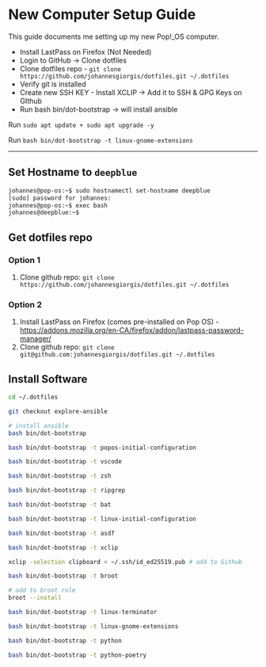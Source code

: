 # New Computer Setup Guide

This guide documents me setting up my new Pop!_OS computer.

- Install LastPass on Firefox (Not Needed)
- Login to GitHub -> Clone dotfiles
- Clone dotfiles repo - `git clone https://github.com/johannesgiorgis/dotfiles.git ~/.dotfiles`
- Verify git is installed
- Create new SSH KEY - Install XCLIP -> Add it to SSH & GPG Keys on GIthub
- Run bash bin/dot-bootstrap -> will install ansible

Run `sudo apt update + sudo apt upgrade -y`

Run `bash bin/dot-bootstrap -t linux-gnome-extensions`

---

## Set Hostname to `deepblue`

```sh
johannes@pop-os:~$ sudo hostnamectl set-hostname deepblue
[sudo] password for johannes: 
johannes@pop-os:~$ exec bash
johannes@deepblue:~$
```

## Get dotfiles repo

### Option 1

1. Clone github repo: `git clone https://github.com/johannesgiorgis/dotfiles.git ~/.dotfiles`

### Option 2

1. Install LastPass on Firefox (comes pre-installed on Pop OS) - <https://addons.mozilla.org/en-CA/firefox/addon/lastpass-password-manager/>
1. Clone github repo: `git clone git@github.com:johannesgiorgis/dotfiles.git ~/.dotfiles`

## Install Software

```sh
cd ~/.dotfiles

git checkout explore-ansible

# install ansible
bash bin/dot-bootstrap

bash bin/dot-bootstrap -t popos-initial-configuration

bash bin/dot-bootstrap -t vscode

bash bin/dot-bootstrap -t zsh

bash bin/dot-bootstrap -t ripgrep

bash bin/dot-bootstrap -t bat

bash bin/dot-bootstrap -t linux-initial-configuration

bash bin/dot-bootstrap -t asdf

bash bin/dot-bootstrap -t xclip

xclip -selection clipboard < ~/.ssh/id_ed25519.pub # add to Github

bash bin/dot-bootstrap -t broot

# add to broot role
broot --install

bash bin/dot-bootstrap -t linux-terminator

bash bin/dot-bootstrap -t linux-gnome-extensions

bash bin/dot-bootstrap -t python

bash bin/dot-bootstrap -t python-poetry
```
